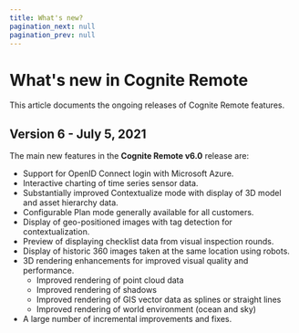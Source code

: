 ```yaml
---
title: What's new?
pagination_next: null
pagination_prev: null
---
```


# What's new in Cognite Remote

This article documents the ongoing releases of Cognite Remote features.

## Version 6 - July 5, 2021

The main new features in the **Cognite Remote v6.0** release are:

- Support for OpenID Connect login with Microsoft Azure.
- Interactive charting of time series sensor data.
- Substantially improved Contextualize mode with display of 3D model and asset hierarchy data.
- Configurable Plan mode generally available for all customers.
- Display of geo-positioned images with tag detection for contextualization.
- Preview of displaying checklist data from visual inspection rounds.
- Display of historic 360 images taken at the same location using robots.
- 3D rendering enhancements for improved visual quality and performance.
  - Improved rendering of point cloud data
  - Improved rendering of shadows
  - Improved rendering of GIS vector data as splines or straight lines
  - Improved rendering of world environment (ocean and sky)
- A large number of incremental improvements and fixes.
